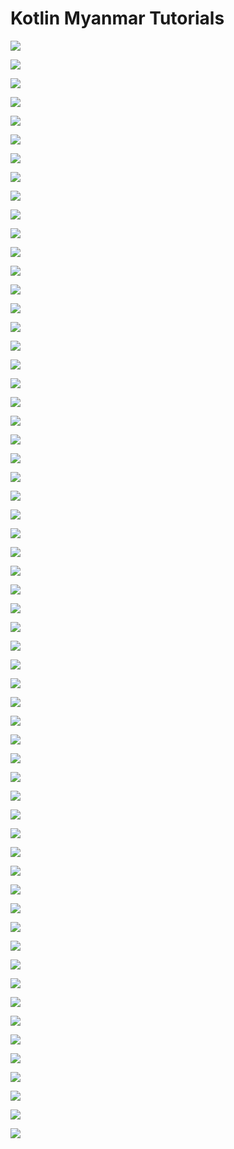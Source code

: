 ﻿# Kotlin Myanmar Tutorials
![](assets/Basic/1.jpg)

![](assets/Basic/2.jpg)

![](assets/Basic/3.jpg)

![](assets/Basic/4.jpg)

![](assets/Basic/5.jpg)

![](assets/Basic/6.jpg)

![](assets/Basic/7.jpg)

![](assets/Basic/8.jpg)

![](assets/Basic/9.jpg)

![](assets/Basic/10.jpg)

![](assets/Basic/11.jpg)

![](assets/Basic/12.jpg)

![](assets/Basic/13.jpg)

![](assets/Basic/14.jpg)

![](assets/Basic/15.jpg)

![](assets/Basic/16.jpg)

![](assets/Basic/17.jpg)

![](assets/Basic/18.jpg)

![](assets/Basic/19.jpg)

![](assets/Basic/20.jpg)

![](assets/Basic/21.jpg)

![](assets/Basic/22.jpg)

![](assets/Basic/23.jpg)

![](assets/Basic/24.jpg)

![](assets/Basic/25.jpg)

![](assets/Basic/26.jpg)

![](assets/Basic/27.jpg)

![](assets/Basic/28.jpg)

![](assets/Basic/29.jpg)

![](assets/Basic/30.jpg)

![](assets/Basic/31.jpg)

![](assets/Basic/32.jpg)

![](assets/Basic/33.jpg)

![](assets/Basic/34.jpg)

![](assets/Basic/34.jpg)

![](assets/Basic/36.jpg)

![](assets/Basic/37.jpg)

![](assets/Basic/38.jpg)

![](assets/Basic/39.jpg)

![](assets/Basic/40.jpg)

![](assets/Basic/41.jpg)

![](assets/Basic/42.jpg)

![](assets/Basic/43.jpg)

![](assets/Basic/44.jpg)

![](assets/Basic/45.jpg)

![](assets/Basic/46.jpg)

![](assets/Basic/47.jpg)

![](assets/Basic/48.jpg)

![](assets/Basic/49.jpg)

![](assets/Basic/50.jpg)

![](assets/Basic/51.jpg)

![](assets/Basic/52.jpg)

![](assets/Basic/53.jpg)

![](assets/Basic/54.jpg)

![](assets/Basic/55.jpg)

![](assets/Basic/56.jpg)

![](assets/Basic/57.jpg)

![](assets/Basic/58.jpg)

![](assets/Basic/59.jpg)
